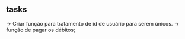 ## tasks

-> Criar função para tratamento de id de usuário para serem únicos.
-> função de pagar os débitos;
